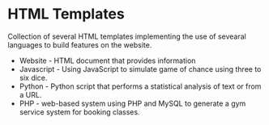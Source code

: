 # HTML Templates
Collection of several HTML templates implementing the use of sevearal languages to build features on the website.

* Website - HTML document that provides information
* Javascript - Using JavaScript to simulate  game of chance using three to six dice.
* Python - Python script that performs a statistical analysis of text or from a URL.
* PHP - web-based system using PHP and MySQL to generate a gym service system for booking classes.
